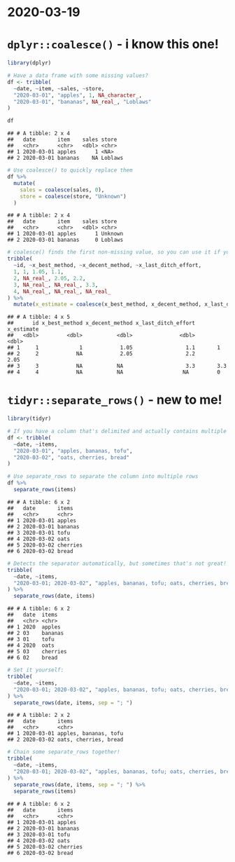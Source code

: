2020-03-19
================

# `dplyr::coalesce()` - i know this one\!

``` r
library(dplyr)

# Have a data frame with some missing values?
df <- tribble(
  ~date, ~item, ~sales, ~store,
  "2020-03-01", "apples", 1, NA_character_,
  "2020-03-01", "bananas", NA_real_, "Loblaws"
)

df
```

    ## # A tibble: 2 x 4
    ##   date       item    sales store  
    ##   <chr>      <chr>   <dbl> <chr>  
    ## 1 2020-03-01 apples      1 <NA>   
    ## 2 2020-03-01 bananas    NA Loblaws

``` r
# Use coalesce() to quickly replace them
df %>%
  mutate(
    sales = coalesce(sales, 0),
    store = coalesce(store, "Unknown")
  )
```

    ## # A tibble: 2 x 4
    ##   date       item    sales store  
    ##   <chr>      <chr>   <dbl> <chr>  
    ## 1 2020-03-01 apples      1 Unknown
    ## 2 2020-03-01 bananas     0 Loblaws

``` r
# coalesce() finds the first non-missing value, so you can use it if you want to prioritize the values from columns
tribble(
  ~id, ~x_best_method, ~x_decent_method, ~x_last_ditch_effort,
  1, 1, 1.05, 1.1,
  2, NA_real_, 2.05, 2.2,
  3, NA_real_, NA_real_, 3.3,
  4, NA_real_, NA_real_, NA_real_
) %>%
  mutate(x_estimate = coalesce(x_best_method, x_decent_method, x_last_ditch_effort, 0))
```

    ## # A tibble: 4 x 5
    ##      id x_best_method x_decent_method x_last_ditch_effort x_estimate
    ##   <dbl>         <dbl>           <dbl>               <dbl>      <dbl>
    ## 1     1             1            1.05                 1.1       1   
    ## 2     2            NA            2.05                 2.2       2.05
    ## 3     3            NA           NA                    3.3       3.3 
    ## 4     4            NA           NA                   NA         0

# `tidyr::separate_rows()` - new to me\!

``` r
library(tidyr)

# If you have a column that's delimited and actually contains multiple values, like items
df <- tribble(
  ~date, ~items,
  "2020-03-01", "apples, bananas, tofu",
  "2020-03-02", "oats, cherries, bread"
)

# Use separate_rows to separate the column into multiple rows
df %>%
  separate_rows(items)
```

    ## # A tibble: 6 x 2
    ##   date       items   
    ##   <chr>      <chr>   
    ## 1 2020-03-01 apples  
    ## 2 2020-03-01 bananas 
    ## 3 2020-03-01 tofu    
    ## 4 2020-03-02 oats    
    ## 5 2020-03-02 cherries
    ## 6 2020-03-02 bread

``` r
# Detects the separator automatically, but sometimes that's not great!
tribble(
  ~date, ~items,
  "2020-03-01; 2020-03-02", "apples, bananas, tofu; oats, cherries, bread"
) %>%
  separate_rows(date, items)
```

    ## # A tibble: 6 x 2
    ##   date  items   
    ##   <chr> <chr>   
    ## 1 2020  apples  
    ## 2 03    bananas 
    ## 3 01    tofu    
    ## 4 2020  oats    
    ## 5 03    cherries
    ## 6 02    bread

``` r
# Set it yourself:
tribble(
  ~date, ~items,
  "2020-03-01; 2020-03-02", "apples, bananas, tofu; oats, cherries, bread"
) %>%
  separate_rows(date, items, sep = "; ")
```

    ## # A tibble: 2 x 2
    ##   date       items                
    ##   <chr>      <chr>                
    ## 1 2020-03-01 apples, bananas, tofu
    ## 2 2020-03-02 oats, cherries, bread

``` r
# Chain some separate_rows together!
tribble(
  ~date, ~items,
  "2020-03-01; 2020-03-02", "apples, bananas, tofu; oats, cherries, bread"
) %>%
  separate_rows(date, items, sep = "; ") %>%
  separate_rows(items)
```

    ## # A tibble: 6 x 2
    ##   date       items   
    ##   <chr>      <chr>   
    ## 1 2020-03-01 apples  
    ## 2 2020-03-01 bananas 
    ## 3 2020-03-01 tofu    
    ## 4 2020-03-02 oats    
    ## 5 2020-03-02 cherries
    ## 6 2020-03-02 bread
